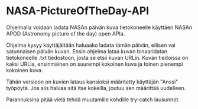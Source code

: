 # NASA-PictureOfTheDay-API

Ohjelmalla voidaan ladata NASAn päivän kuva tietokoneelle käyttäen NASAn APOD (Astronomy picture of the day) open APIa.

Ohjelma kysyy käyttäjältään haluaako ladata tämän päivän, eilisen vai satunnaisen päivän kuvan.
Ensin ohjelma lataa kuvan binaaridatan tietokoneelle .txt tiedostoon, josta se etsii kuvan URLin.
Kuvan tiedoissa on kaksi URLia, ensinmäinen on suurempi kokoinen kuva ja toinen pienempi kokoinen kuva.

Tähän versioon on kuvien lataus kansioksi määritetty käyttäjän "Anssi" työpöytä. Jos siis haluaa sitä itse kokeilla, joutuu sen määrittää uudelleen.

Parannuksina pitää vielä tehdä muutamille kohdille try-catch lausunnot.
